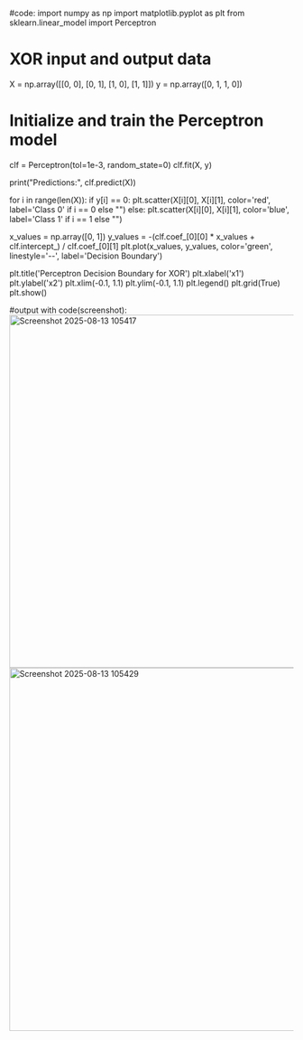 #code:
import numpy as np
import matplotlib.pyplot as plt
from sklearn.linear_model import Perceptron

# XOR input and output data
X = np.array([[0, 0], [0, 1], [1, 0], [1, 1]])
y = np.array([0, 1, 1, 0])

# Initialize and train the Perceptron model
clf = Perceptron(tol=1e-3, random_state=0)
clf.fit(X, y)

print("Predictions:", clf.predict(X))
      
for i in range(len(X)):
    if y[i] == 0:
        plt.scatter(X[i][0], X[i][1], color='red', label='Class 0' if i == 0 else "")
    else:
        plt.scatter(X[i][0], X[i][1], color='blue', label='Class 1' if i == 1 else "")

x_values = np.array([0, 1])
y_values = -(clf.coef_[0][0] * x_values + clf.intercept_) / clf.coef_[0][1]
plt.plot(x_values, y_values, color='green', linestyle='--', label='Decision Boundary')

plt.title('Perceptron Decision Boundary for XOR')
plt.xlabel('x1')
plt.ylabel('x2')
plt.xlim(-0.1, 1.1)
plt.ylim(-0.1, 1.1)
plt.legend()
plt.grid(True)
plt.show()

#output with code(screenshot):<img width="1599" height="625" alt="Screenshot 2025-08-13 105417" src="https://github.com/user-attachments/assets/dc85bd42-91a1-4148-b3be-e07dc88997ea" />
<img width="1594" height="643" alt="Screenshot 2025-08-13 105429" src="https://github.com/user-attachments/assets/d64919b7-37e2-4d73-923d-9a5c866efbe3" />
